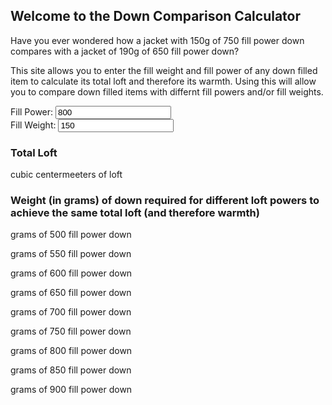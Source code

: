 ## Welcome to the Down Comparison Calculator

Have you ever wondered how a  jacket with 150g of 750 fill power down compares with a jacket of 190g of 650 fill power down? 

This site allows you to enter the fill weight and fill power of any down filled item to calculate its total loft and therefore its warmth. Using this will allow you to compare down filled items with differnt fill powers and/or fill weights.

<form id="frm1" action="/action_page.php">
  Fill Power: <input type="number" id="fpower" oninput="myFunction()" value="800"><br>
  Fill Weight: <input type="text" id="fweight" oninput="myFunction()" value="150"><br>
</form> 


### Total Loft 
<p id="demo"></p> cubic centermeeters of loft

### Weight (in grams) of down required for different loft powers to achieve the same total loft (and therefore warmth)
<p id="f500"></p> grams of 500 fill power down <br>
<p id="f550"></p> grams of 550 fill power down <br>
<p id="f600"></p> grams of 600 fill power down <br>
<p id="f650"></p> grams of 650 fill power down <br>
<p id="f700"></p> grams of 700 fill power down <br>
<p id="f750"></p> grams of 750 fill power down <br>
<p id="f800"></p> grams of 800 fill power down <br>
<p id="f850"></p> grams of 850 fill power down <br>
<p id="f900"></p> grams of 900 fill power down <br>

<script>
function myFunction() {
    var fp = document.getElementById("fpower").value;
    var fw = document.getElementById("fweight").value;
    var oztog = 28.3495
    var totalloft = (fw/(oztog/fp));
    var f500 = (totalloft*(oztog/500);
    var f550 = (totalloft*(oztog/550);
    var f600 = (totalloft*(oztog/600);
    var f650 = (totalloft*(oztog/650);
    var f700 = (totalloft*(oztog/700);
    var f750 = (totalloft*(oztog/750);
    var f800 = (totalloft*(oztog/800);
    var f850 = (totalloft*(oztog/850);
    var f900 = (totalloft*(oztog/900); 

  document.getElementById("demo").innerHTML = Math.round(totalloft);
  document.getElementById("f500").innerHTML = Math.round(f500);
  document.getElementById("f550").innerHTML = Math.round(f550);  
  document.getElementById("f600").innerHTML = Math.round(f600);  
  document.getElementById("f650").innerHTML = Math.round(f650);
  document.getElementById("f700").innerHTML = Math.round(f700);  
  document.getElementById("f750").innerHTML = Math.round(f750);  
  document.getElementById("f800").innerHTML = Math.round(f800);  
  document.getElementById("f850").innerHTML = Math.round(f850);  
  document.getElementById("f900").innerHTML = Math.round(f900);  

}
</script>